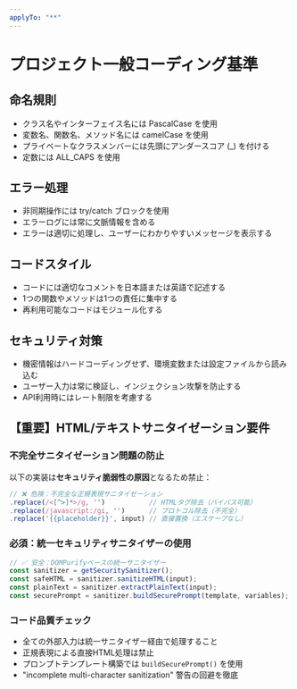 ```yaml
---
applyTo: "**"
---
```

# プロジェクト一般コーディング基準

## 命名規則
- クラス名やインターフェイス名には PascalCase を使用
- 変数名、関数名、メソッド名には camelCase を使用
- プライベートなクラスメンバーには先頭にアンダースコア (_) を付ける
- 定数には ALL_CAPS を使用

## エラー処理
- 非同期操作には try/catch ブロックを使用
- エラーログには常に文脈情報を含める
- エラーは適切に処理し、ユーザーにわかりやすいメッセージを表示する

## コードスタイル
- コードには適切なコメントを日本語または英語で記述する
- 1つの関数やメソッドは1つの責任に集中する
- 再利用可能なコードはモジュール化する

## セキュリティ対策
- 機密情報はハードコーディングせず、環境変数または設定ファイルから読み込む
- ユーザー入力は常に検証し、インジェクション攻撃を防止する
- API利用時にはレート制限を考慮する

## 【重要】HTML/テキストサニタイゼーション要件

### 不完全サニタイゼーション問題の防止
以下の実装は**セキュリティ脆弱性の原因**となるため禁止：

```javascript
// ❌ 危険：不完全な正規表現サニタイゼーション
.replace(/<[^>]*>/g, '')           // HTMLタグ除去（バイパス可能）
.replace(/javascript:/gi, '')      // プロトコル除去（不完全）
.replace('{{placeholder}}', input) // 直接置換（エスケープなし）
```

### 必須：統一セキュリティサニタイザーの使用
```javascript
// ✅ 安全：DOMPurifyベースの統一サニタイザー
const sanitizer = getSecuritySanitizer();
const safeHTML = sanitizer.sanitizeHTML(input);
const plainText = sanitizer.extractPlainText(input);
const securePrompt = sanitizer.buildSecurePrompt(template, variables);
```

### コード品質チェック
- 全ての外部入力は統一サニタイザー経由で処理すること
- 正規表現による直接HTML処理は禁止
- プロンプトテンプレート構築では `buildSecurePrompt()` を使用
- "incomplete multi-character sanitization" 警告の回避を徹底
